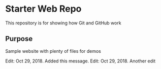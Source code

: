 # Starter Web Repo

This repository is for showing how Git and GitHub work

## Purpose

Sample website with plenty of files for demos

Edit: Oct 29, 2018. Added this message.
Edit: Oct 29, 2018. Another edit
